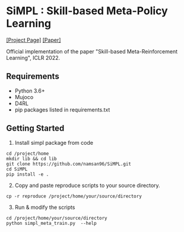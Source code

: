 # SiMPL : Skill-based Meta-Policy Learning
[[Project Page]](https://namsan96.github.io/SiMPL) [[Paper]](https://openreview.net/pdf?id=jeLW-Fh9bV)  

Official implementation of the paper "Skill-based Meta-Reinforcement Learning", ICLR 2022.

## Requirements
- Python 3.6+
- Mujoco
- D4RL
- pip packages listed in requirements.txt

## Getting Started
1. Install simpl package from code
```
cd /project/home
mkdir lib && cd lib
git clone https://github.com/namsan96/SiMPL.git
cd SiMPL
pip install -e .
```

2. Copy and paste reproduce scripts to your source directory.
```
cp -r reproduce /project/home/your/source/directory
```

3. Run & modify the scripts
```
cd /project/home/your/source/directory
python simpl_meta_train.py  --help
```
